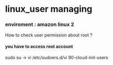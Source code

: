 # linux_user managing 

### enviroment : amazon linux 2

How to check user permission about root ?

#### you have to access root account

sudo su -> vi /etc/sudoers.d/vi 90-cloud-init-users


